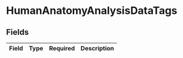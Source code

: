 # HumanAnatomyAnalysisDataTags


## Fields

| Field       | Type        | Required    | Description |
| ----------- | ----------- | ----------- | ----------- |